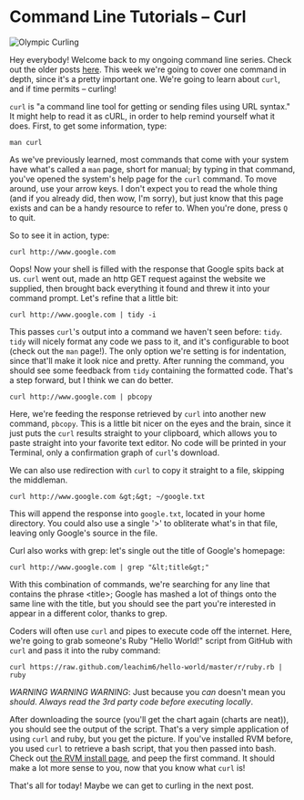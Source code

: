 # Command Line Tutorials – Curl

![Olympic Curling](https://quickleft.com/wp-content/uploads/main_b8efeaf9-cdf2-4ebe-b09c-0c4968a2c55b.jpeg)

Hey everybody! Welcome back to my ongoing command line series. Check out the older posts [here]("http://quickleft.com/blog/command-line-tutorials-irb-bash"). This week we're going to cover one command in depth, since it's a pretty important one. We're going to learn about `curl`, and if time permits – curling!

`curl` is "a command line tool for getting or sending files using URL syntax." It might help to read it as cURL, in order to help remind yourself what it does. First, to get some information, type:

```
man curl
```

As we've previously learned, most commands that come with your system have what's called a `man` page, short for manual; by typing in that command, you've opened the system's help page for the `curl` command. To move around, use your arrow keys. I don't expect you to read the whole thing (and if you already did, then wow, I'm sorry), but just know that this page exists and can be a handy resource to refer to. When you're done, press `Q` to quit.

So to see it in action, type:

```
curl http://www.google.com
```

Oops! Now your shell is filled with the response that Google spits back at us. `curl` went out, made an http GET request against the website we supplied, then brought back everything it found and threw it into your command prompt. Let's refine that a little bit:

```
curl http://www.google.com | tidy -i
```

This passes `curl`'s output into a command we haven't seen before: `tidy`. `tidy` will nicely format any code we pass to it, and it's configurable to boot (check out the `man` page!). The only option we're setting is for indentation, since that'll make it look nice and pretty. After running the command, you should see some feedback from `tidy` containing the formatted code. That's a step forward, but I think we can do better.

```
curl http://www.google.com | pbcopy
```

Here, we're feeding the response retrieved by `curl` into another new command, `pbcopy`. This is a little bit nicer on the eyes and the brain, since it just puts the `curl` results straight to your clipboard, which allows you to paste straight into your favorite text editor. No code will be printed in your Terminal, only a confirmation graph of `curl`'s download.

We can also use redirection with `curl` to copy it straight to a file, skipping the middleman.

```
curl http://www.google.com &gt;&gt; ~/google.txt
```

This will append the response into `google.txt`, located in your home directory. You could also use a single '&gt;' to obliterate what's in that file, leaving only Google's source in the file.

Curl also works with grep: let's single out the title of Google's homepage:

```
curl http://www.google.com | grep "&lt;title&gt;"
```

With this combination of commands, we're searching for any line that contains the phrase &lt;title&gt;; Google has mashed a lot of things onto the same line with the title, but you should see the part you're interested in appear in a different color, thanks to grep.

Coders will often use `curl` and pipes to execute code off the internet. Here, we're going to grab someone's Ruby "Hello World!" script from GitHub with `curl` and pass it into the ruby command:

```
curl https://raw.github.com/leachim6/hello-world/master/r/ruby.rb | ruby
```

*WARNING WARNING WARNING*: Just because you *can* doesn't mean you *should*. *Always read the 3rd party code before executing locally*.

After downloading the source (you'll get the chart again (charts are neat)), you should see the output of the script. That's a very simple application of using `curl` and ruby, but you get the picture. If you've installed RVM before, you used `curl` to retrieve a bash script, that you then passed into bash. Check out [the RVM install page]("https://rvm.io/rvm/install/"), and peep the first command. It should make a lot more sense to you, now that you know what `curl` is!

That's all for today! Maybe we can get to curling in the next post.
